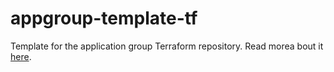 # appgroup-template-tf
Template for the application group Terraform repository. Read morea bout it [here](https://workingwiththecloud.com/blog/appgroup-template/).
